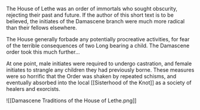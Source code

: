 The House of Lethe was an order of immortals who sought obscurity, rejecting their past and future. If the author of this short text is to be believed, the initiates of the Damascene branch were much more radical than their fellows elsewhere.

The House generally forbade any potentially procreative activities, for fear of the terrible consequences of two Long bearing a child. The Damascene order took this much further…

At one point, male initiates were required to undergo castration, and female initiates to strangle any children they had previously borne. These measures were so horrific that the Order was shaken by repeated schisms, and eventually absorbed into the local [[Sisterhood of the Knot]] as a society of healers and exorcists.

![[Damascene Traditions of the House of Lethe.png]]